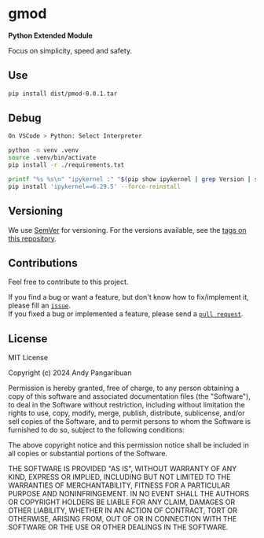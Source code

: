 <!--
How to debug on VSCode
1. Python: Select Interpreter
   Then choose your ./.venv/bin/python

-->

# gmod

**Python Extended Module**

Focus on simplicity, speed and safety.

## Use

```sh
pip install dist/pmod-0.0.1.tar
```

## Debug
```sh
On VSCode > Python: Select Interpreter

python -m venv .venv
source .venv/bin/activate
pip install -r ./requirements.txt

printf "%s %s\n" "ipykernel :" "$(pip show ipykernel | grep Version | sed 's/Version: //g')"
pip install 'ipykernel==6.29.5' --force-reinstall
```

## Versioning

We use [SemVer](http://semver.org/) for versioning. For the versions available, see the [tags on this repository](https://github.com/andypangaribuan/pmod/tags).

## Contributions

Feel free to contribute to this project.

If you find a bug or want a feature, but don't know how to fix/implement it, please fill an [`issue`](https://github.com/andypangaribuan/pmod/issues).  
If you fixed a bug or implemented a feature, please send a [`pull request`](https://github.com/andypangaribuan/pmod/pulls).

## License

MIT License

Copyright (c) 2024 Andy Pangaribuan

Permission is hereby granted, free of charge, to any person obtaining a copy
of this software and associated documentation files (the "Software"), to deal
in the Software without restriction, including without limitation the rights
to use, copy, modify, merge, publish, distribute, sublicense, and/or sell
copies of the Software, and to permit persons to whom the Software is
furnished to do so, subject to the following conditions:

The above copyright notice and this permission notice shall be included in all
copies or substantial portions of the Software.

THE SOFTWARE IS PROVIDED "AS IS", WITHOUT WARRANTY OF ANY KIND, EXPRESS OR
IMPLIED, INCLUDING BUT NOT LIMITED TO THE WARRANTIES OF MERCHANTABILITY,
FITNESS FOR A PARTICULAR PURPOSE AND NONINFRINGEMENT. IN NO EVENT SHALL THE
AUTHORS OR COPYRIGHT HOLDERS BE LIABLE FOR ANY CLAIM, DAMAGES OR OTHER
LIABILITY, WHETHER IN AN ACTION OF CONTRACT, TORT OR OTHERWISE, ARISING FROM,
OUT OF OR IN CONNECTION WITH THE SOFTWARE OR THE USE OR OTHER DEALINGS IN THE
SOFTWARE.
